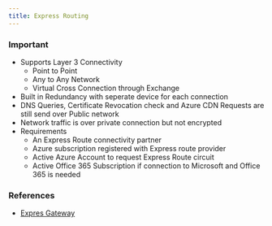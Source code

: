 ```yaml
---
title: Express Routing
---
```


### Important
- Supports Layer 3 Connectivity
    - Point to Point
    - Any to Any Network
    - Virtual Cross Connection through Exchange
- Built in Redundancy with seperate device for each connection
- DNS Queries, Certificate Revocation check and Azure CDN Requests are still send over Public network
- Network traffic is over private connection but not encrypted
- Requirements
    - An Express Route connectivity partner
    - Azure subscription registered with Express route provider
    - Active Azure Account to request Express Route circuit
    - Active Office 365 Subscription if connection to Microsoft and Office 365 is needed

### References
- [Expres Gateway](https://docs.microsoft.com/en-us/learn/modules/connect-on-premises-network-with-expressroute/2-expressroute-service)
